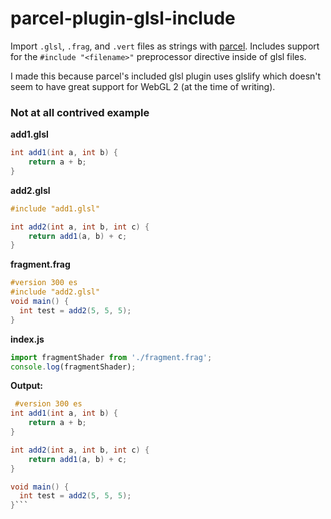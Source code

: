 # parcel-plugin-glsl-include

Import `.glsl`, `.frag`, and `.vert` files as strings with [parcel](https://github.com/parcel-bundler/parcel). Includes support for the `#include "<filename>"` preprocessor directive inside of glsl files.

I made this because parcel's included glsl plugin uses glslify which doesn't seem to have great support for WebGL 2 (at the time of writing).

### Not at all contrived example
**add1.glsl**
```glsl
int add1(int a, int b) {
    return a + b;
}
```

**add2.glsl**
```glsl
#include "add1.glsl"

int add2(int a, int b, int c) {
    return add1(a, b) + c;
}
```

**fragment.frag**
```glsl
#version 300 es
#include "add2.glsl"
void main() {
  int test = add2(5, 5, 5);
}
```

**index.js**
```js
import fragmentShader from './fragment.frag';
console.log(fragmentShader);
```
**Output:**
```glsl
 #version 300 es
int add1(int a, int b) {
    return a + b;
}

int add2(int a, int b, int c) {
    return add1(a, b) + c;
}

void main() {
  int test = add2(5, 5, 5);
}```
